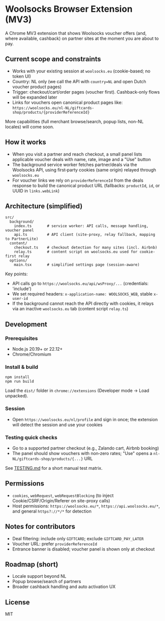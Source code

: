 # Woolsocks Browser Extension (MV3)

A Chrome MV3 extension that shows Woolsocks voucher offers (and, where available, cashback) on partner sites at the moment you are about to pay.

## Current scope and constraints

- Works with your existing session at `woolsocks.eu` (cookie-based; no token UI)
- Country: NL only (we call the API with `country=NL` and open Dutch voucher product pages)
- Trigger: checkout/cart/order pages (voucher first). Cashback-only flows will be expanded later
- Links for vouchers open canonical product pages like:
  `https://woolsocks.eu/nl-NL/giftcards-shop/products/{providerReferenceId}`

More capabilities (full merchant browse/search, popup lists, non-NL locales) will come soon.

## How it works

- When you visit a partner and reach checkout, a small panel lists applicable voucher deals with name, rate, image and a "Use" button
- The background service worker fetches partner/deals via the Woolsocks API, using first‑party cookies (same origin) relayed through `woolsocks.eu`
- For voucher links we rely on `providerReferenceId` from the deals response to build the canonical product URL (fallbacks: `productId`, `id`, or UUID in `links.webLink`)

## Architecture (simplified)

```
src/
  background/
    index.ts       # service worker: API calls, message handling, voucher panel
    api.ts         # API client (site-proxy, relay fallback, mapping to PartnerLite)
  content/
    checkout.ts    # checkout detection for many sites (incl. Airbnb)
    relay.ts       # content script on woolsocks.eu used for cookie-first relay
  options/
    main.tsx       # simplified settings page (session-aware)
```

Key points:
- API calls go to `https://woolsocks.eu/api/wsProxy/...` (credentials: 'include')
- We set required headers: `x-application-name: WOOLSOCKS_WEB`, stable `x-user-id`
- If the background cannot reach the API directly with cookies, it relays via an inactive `woolsocks.eu` tab (content script `relay.ts`)

## Development

### Prerequisites
- Node.js 20.19+ or 22.12+
- Chrome/Chromium

### Install & build
```
npm install
npm run build
```
Load the `dist/` folder in `chrome://extensions` (Developer mode → Load unpacked).

### Session
- Open `https://woolsocks.eu/nl/profile` and sign in once; the extension will detect the session and use your cookies

### Testing quick checks
- Go to a supported partner checkout (e.g., Zalando cart, Airbnb booking)
- The panel should show vouchers with non‑zero rates; "Use" opens a `nl-NL/giftcards-shop/products/{...}` URL

See [TESTING.md](TESTING.md) for a short manual test matrix.

## Permissions
- `cookies`, `webRequest`, `webRequestBlocking` (to inject Cookie/CSRF/Origin/Referer on site-proxy calls)
- Host permissions: `https://woolsocks.eu/*`, `https://api.woolsocks.eu/*`, and general `https?://*/*` for detection

## Notes for contributors
- Deal filtering: include only `GIFTCARD`; exclude `GIFTCARD_PAY_LATER`
- Voucher URL: prefer `providerReferenceId`
- Entrance banner is disabled; voucher panel is shown only at checkout

## Roadmap (short)
- Locale support beyond NL
- Popup browse/search of partners
- Broader cashback handling and auto activation UX

## License
MIT